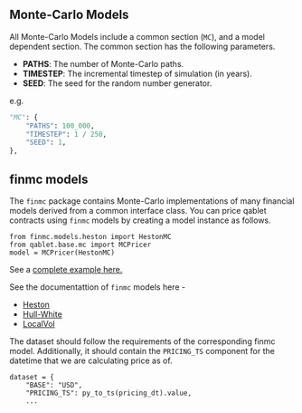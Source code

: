 ## Monte-Carlo Models

All Monte-Carlo Models include a common section (`MC`), and a model dependent section.
The common section has the following parameters.

- **PATHS**: The number of Monte-Carlo paths.
- **TIMESTEP**: The incremental timestep of simulation (in years). 
- **SEED**: The seed for the random number generator.

e.g.
```python
"MC": {
    "PATHS": 100_000,
    "TIMESTEP": 1 / 250,
    "SEED": 1,
},
```
## finmc models

The `finmc` package contains Monte-Carlo implementations of many financial models derived from a common interface class.
You can price qablet contracts using `finmc` models by creating a model instance as follows.

```
from finmc.models.heston import HestonMC
from qablet.base.mc import MCPricer
model = MCPricer(HestonMC)
```

See a [complete example here.](../../quickstart/#example-2-heston-model)

See the documentattion of `finmc` models here -

- [Heston](https://finlib.github.io/finmc/models/heston/)
- [Hull-White](https://finlib.github.io/finmc/models/hullwhite/)
- [LocalVol](https://finlib.github.io/finmc/models/localvol/)

The dataset should follow the requirements of the corresponding finmc model. Additionally,
it should contain the `PRICING_TS` component for the datetime that we are calculating price as of.

```
dataset = {
    "BASE": "USD",
    "PRICING_TS": py_to_ts(pricing_dt).value,
    ...
```